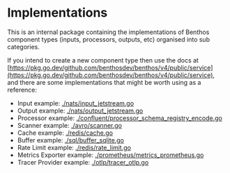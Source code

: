 Implementations
===============

This is an internal package containing the implementations of Benthos component types (inputs, processors, outputs, etc) organised into sub categories.

If you intend to create a new component type then use the docs at [https://pkg.go.dev/github.com/benthosdev/benthos/v4/public/service](https://pkg.go.dev/github.com/benthosdev/benthos/v4/public/service), and there are some implementations that might be worth using as a reference:

- Input example: [./nats/input_jetstream.go](./nats/input_jetstream.go)
- Output example: [./nats/output_jetstream.go](./nats/output_jetstream.go)
- Processor example: [./confluent/processor_schema_registry_encode.go](./confluent/processor_schema_registry_encode.go)
- Scanner example: [./avro/scanner.go](./avro/scanner.go)
- Cache example: [./redis/cache.go](./redis/cache.go)
- Buffer example: [./sql/buffer_sqlite.go](./sql/buffer_sqlite.go)
- Rate Limit example: [./redis/rate_limit.go](./redis/rate_limit.go)
- Metrics Exporter example: [./prometheus/metrics_prometheus.go](./prometheus/metrics_prometheus.go)
- Tracer Provider example: [./otlp/tracer_otlp.go](./otlp/tracer_otlp.go)
